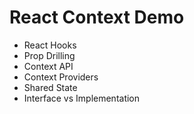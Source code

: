 # React Context Demo

- React Hooks
- Prop Drilling
- Context API
- Context Providers
- Shared State
- Interface vs Implementation
